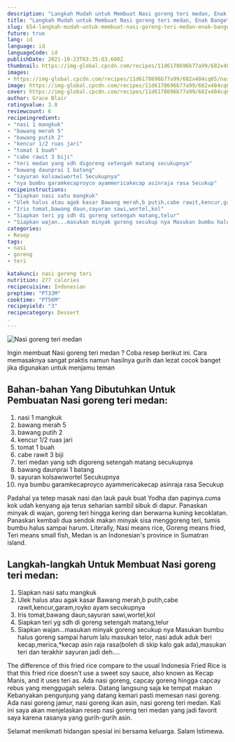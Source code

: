 ```yaml
---
description: "Langkah Mudah untuk Membuat Nasi goreng teri medan, Enak Banget"
title: "Langkah Mudah untuk Membuat Nasi goreng teri medan, Enak Banget"
slug: 654-langkah-mudah-untuk-membuat-nasi-goreng-teri-medan-enak-banget
future: true
lang: id
language: id
languageCode: id
publishDate: 2021-10-23T03:35:03.600Z 
thumbnail: https://img-global.cpcdn.com/recipes/11d6178696b77a99/682x484cq65/nasi-goreng-teri-medan-foto-resep-utama.png
images:
- https://img-global.cpcdn.com/recipes/11d6178696b77a99/682x484cq65/nasi-goreng-teri-medan-foto-resep-utama.png
image: https://img-global.cpcdn.com/recipes/11d6178696b77a99/682x484cq65/nasi-goreng-teri-medan-foto-resep-utama.png
cover: https://img-global.cpcdn.com/recipes/11d6178696b77a99/682x484cq65/nasi-goreng-teri-medan-foto-resep-utama.png
author: Grace Blair
ratingvalue: 3.8
reviewcount: 6
recipeingredient:
- "nasi 1 mangkuk"
- "bawang merah 5"
- "bawang putih 2"
- "kencur 1/2 ruas jari"
- "tomat 1 buah"
- "cabe rawit 3 biji"
- "teri medan yang sdh digoreng setengah matang secukupnya"
- "bawang daunprai 1 batang"
- "sayuran kolsawiwortel Secukupnya"
- "nya bumbu garamkecaproyco ayammericakecap asinraja rasa Secukup"
recipeinstructions:
- "Siapkan nasi satu mangkuk"
- "Ulek halus atau agak kasar Bawang merah,b putih,cabe rawit,kencur,garam,royko ayam secukupnya"
- "Iris tomat,bawang daun,sayuran sawi,wortel,kol"
- "Siapkan teri yg sdh di goreng setengah matang,telur"
- "Siapkan wajan...masukan minyak goreng secukup nya Masukan bumbu halus goreng sampai harum lalu masukan telor, nasi aduk aduk beri kecap,merica,*kecap asin raja rasa(boleh di skip kalo gak ada),masukan teri dan terakhir sayuran jadi deh...."
categories:
- Resep
tags:
- nasi
- goreng
- teri

katakunci: nasi goreng teri 
nutrition: 277 calories
recipecuisine: Indonesian
preptime: "PT33M"
cooktime: "PT56M"
recipeyield: "3"
recipecategory: Dessert
. 
---
```



![Nasi goreng teri medan](https://img-global.cpcdn.com/recipes/11d6178696b77a99/682x484cq65/nasi-goreng-teri-medan-foto-resep-utama.png)

Ingin membuat Nasi goreng teri medan ? Coba resep berikut ini. Cara memasaknya sangat praktis namun hasilnya gurih dan lezat cocok banget jika digunakan untuk menjamu teman

<!--inarticleads1-->

## Bahan-bahan Yang Dibutuhkan Untuk Pembuatan Nasi goreng teri medan:

1. nasi 1 mangkuk
1. bawang merah 5
1. bawang putih 2
1. kencur 1/2 ruas jari
1. tomat 1 buah
1. cabe rawit 3 biji
1. teri medan yang sdh digoreng setengah matang secukupnya
1. bawang daunprai 1 batang
1. sayuran kolsawiwortel Secukupnya
1. nya bumbu garamkecaproyco ayammericakecap asinraja rasa Secukup

Padahal ya tetep masak nasi dan lauk pauk buat Yodha dan papinya.cuma kok udah kenyang aja terus seharian sambil sibuk di dapur. Panaskan minyak di wajan, goreng teri hingga kering dan berwarna kuning kecoklatan. Panaskan kembali dua sendok makan minyak sisa menggoreng teri, tumis bumbu halus sampai harum. Literally, Nasi means rice, Goreng means fried, Teri means small fish, Medan is an Indonesian&#39;s province in Sumatran island. 

<!--inarticleads2-->

## Langkah-langkah Untuk Membuat Nasi goreng teri medan:

1. Siapkan nasi satu mangkuk
1. Ulek halus atau agak kasar Bawang merah,b putih,cabe rawit,kencur,garam,royko ayam secukupnya
1. Iris tomat,bawang daun,sayuran sawi,wortel,kol
1. Siapkan teri yg sdh di goreng setengah matang,telur
1. Siapkan wajan...masukan minyak goreng secukup nya Masukan bumbu halus goreng sampai harum lalu masukan telor, nasi aduk aduk beri kecap,merica,*kecap asin raja rasa(boleh di skip kalo gak ada),masukan teri dan terakhir sayuran jadi deh....


The difference of this fried rice compare to the usual Indonesia Fried Rice is that this fried rice doesn&#39;t use a sweet soy sauce, also known as Kecap Manis, and it uses teri as. Ada nasi goreng, capcay goreng hingga capcay rebus yang menggugah selera. Datang langsung saja ke tempat makan Kebanyakan pengunjung yang datang kemari pasti memesan nasi goreng. Ada nasi goreng jamur, nasi goreng ikan asin, nasi goreng teri medan. Kali ini saya akan menjelaskan resep nasi goreng teri medan yang jadi favorit saya karena rasanya yang gurih-gurih asin. 

Selamat menikmati hidangan spesial ini bersama keluarga. Salam Istimewa.
